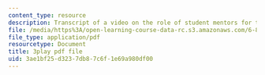 ```yaml
---
content_type: resource
description: Transcript of a video on the role of student mentors for the course.
file: /media/https%3A/open-learning-course-data-rc.s3.amazonaws.com/6-811-principles-and-practice-of-assistive-technology-fall-2014/3ae1bf25d3237db87c6f1e69a980df00_K67ojX4-PL8.pdf
file_type: application/pdf
resourcetype: Document
title: 3play pdf file
uid: 3ae1bf25-d323-7db8-7c6f-1e69a980df00
---
```

